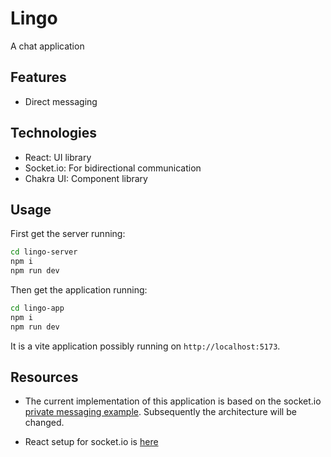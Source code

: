 # Lingo

A chat application

## Features 

- Direct messaging

## Technologies

- React: UI library
- Socket.io: For bidirectional communication
- Chakra UI: Component library

## Usage

First get the server running:

```bash
cd lingo-server
npm i
npm run dev
```

Then get the application running:

```bash
cd lingo-app
npm i
npm run dev
```

It is a vite application possibly running on `http://localhost:5173`.

## Resources

- The current implementation of this application is based on the socket.io [private messaging example](https://socket.io/get-started/private-messaging-part-1/). Subsequently the architecture will be changed.

- React setup for socket.io is [here](https://socket.io/how-to/use-with-react) 